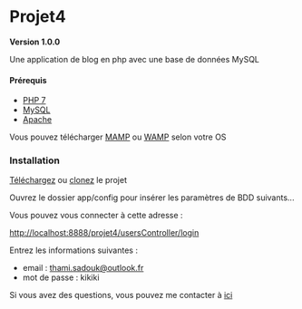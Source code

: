# Projet4 

**Version 1.0.0**

Une application de blog en php avec une base de données MySQL

#### Prérequis

* [PHP 7](http://php.net/downloads.php)
* [MySQL](https://www.mysql.com/fr/downloads/)
* [Apache](https://httpd.apache.org/download.cgi)

Vous pouvez télécharger [MAMP](https://www.mamp.info/en/downloads/) ou [WAMP](http://www.wampserver.com/) selon votre OS

### Installation 
[Téléchargez]() ou [clonez]() le projet

Ouvrez le dossier app/config pour insérer les paramètres de BDD suivants...

Vous pouvez vous connecter à cette adresse :

[http://localhost:8888/projet4/usersController/login](http://localhost:8888/projet4/usersController/login) 

Entrez les informations suivantes : 

* email : thami.sadouk@outlook.fr
* mot de passe : kikiki

Si vous avez des questions, vous pouvez me contacter à [ici](mailto:thami.sadouk@outlook.fr)


